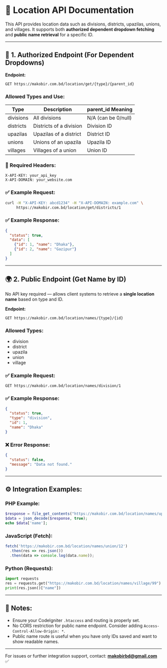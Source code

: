 # 📘 Location API Documentation

This API provides location data such as divisions, districts, upazilas, unions, and villages. It supports both **authorized dependent dropdown fetching** and **public name retrieval** for a specific ID.

---

## 🔐 1. Authorized Endpoint (For Dependent Dropdowns)

**Endpoint:**
```
GET https://makobir.com.bd/location/get/{type}/{parent_id}
```

### Allowed Types and Use:
| Type       | Description             | parent_id Meaning      |
|------------|--------------------------|-------------------------|
| divisions  | All divisions            | N/A (can be 0/null)     |
| districts  | Districts of a division  | Division ID             |
| upazilas   | Upazilas of a district   | District ID             |
| unions     | Unions of an upazila     | Upazila ID              |
| villages   | Villages of a union      | Union ID                |

### 🔐 Required Headers:
```http
X-API-KEY: your_api_key
X-API-DOMAIN: your_website.com
```

### ✅ Example Request:
```bash
curl -H "X-API-KEY: abcd1234" -H "X-API-DOMAIN: example.com" \
     https://makobir.com.bd/location/get/districts/1
```

### ✅ Example Response:
```json
{
  "status": true,
  "data": [
    {"id": 1, "name": "Dhaka"},
    {"id": 2, "name": "Gazipur"}
  ]
}
```

---

## 🌍 2. Public Endpoint (Get Name by ID)

No API key required — allows client systems to retrieve a **single location name** based on type and ID.

**Endpoint:**
```
GET https://makobir.com.bd/location/names/{type}/{id}
```

### Allowed Types:
- division
- district
- upazila
- union
- village

### ✅ Example Request:
```
GET https://makobir.com.bd/location/names/division/1
```

### ✅ Example Response:
```json
{
  "status": true,
  "type": "division",
  "id": 1,
  "name": "Dhaka"
}
```

### ❌ Error Response:
```json
{
  "status": false,
  "message": "Data not found."
}
```

---

## ⚙️ Integration Examples:

### PHP Example:
```php
$response = file_get_contents("https://makobir.com.bd/location/names/upazila/5");
$data = json_decode($response, true);
echo $data['name'];
```

### JavaScript (Fetch):
```javascript
fetch('https://makobir.com.bd/location/names/union/12')
  .then(res => res.json())
  .then(data => console.log(data.name));
```

### Python (Requests):
```python
import requests
res = requests.get("https://makobir.com.bd/location/names/village/99")
print(res.json()["name"])
```

---

## 📌 Notes:
- Ensure your CodeIgniter `.htaccess` and routing is properly set.
- No CORS restriction for public name endpoint. Consider adding `Access-Control-Allow-Origin: *`.
- Public name route is useful when you have only IDs saved and want to show readable names.

---

For issues or further integration support, contact: **makobirbd@gmail.com** ✅
